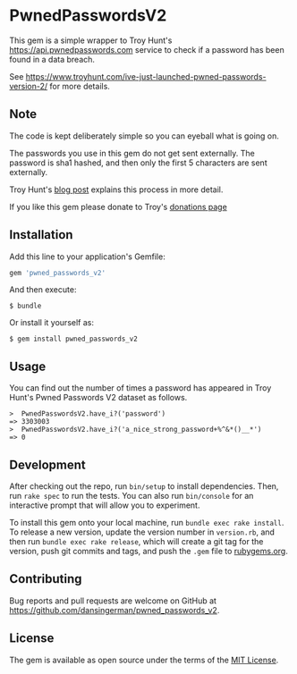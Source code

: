 # PwnedPasswordsV2

This gem is a simple wrapper to Troy Hunt's https://api.pwnedpasswords.com service to check if a password has been found in a data breach.

See https://www.troyhunt.com/ive-just-launched-pwned-passwords-version-2/ for more details.

## Note

The code is kept deliberately simple so you can eyeball what is going on.

The passwords you use in this gem do not get sent externally. The password is sha1 hashed, and then only the first 5 characters are sent externally.

Troy Hunt's [blog post](https://www.troyhunt.com/ive-just-launched-pwned-passwords-version-2/) explains this process in more detail.

If you like this gem please donate to Troy's [donations page](https://haveibeenpwned.com/Donate)

## Installation

Add this line to your application's Gemfile:

```ruby
gem 'pwned_passwords_v2'
```

And then execute:

    $ bundle

Or install it yourself as:

    $ gem install pwned_passwords_v2

## Usage

You can find out the number of times a password has appeared in Troy Hunt's Pwned Passwords V2 dataset as follows.


```
>  PwnedPasswordsV2.have_i?('password')
=> 3303003
>  PwnedPasswordsV2.have_i?('a_nice_strong_password+%^&*()__*')
=> 0
```

## Development

After checking out the repo, run `bin/setup` to install dependencies. Then, run `rake spec` to run the tests. You can also run `bin/console` for an interactive prompt that will allow you to experiment.

To install this gem onto your local machine, run `bundle exec rake install`. To release a new version, update the version number in `version.rb`, and then run `bundle exec rake release`, which will create a git tag for the version, push git commits and tags, and push the `.gem` file to [rubygems.org](https://rubygems.org).

## Contributing

Bug reports and pull requests are welcome on GitHub at https://github.com/dansingerman/pwned_passwords_v2.

## License

The gem is available as open source under the terms of the [MIT License](http://opensource.org/licenses/MIT).

